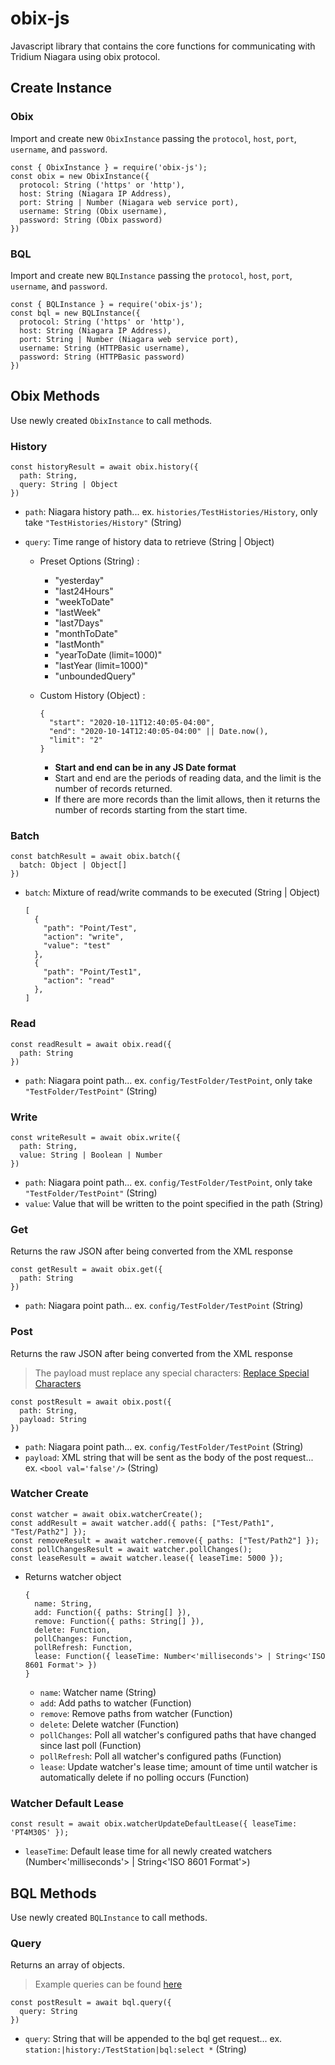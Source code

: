 # obix-js

Javascript library that contains the core functions for communicating with Tridium Niagara using obix protocol.

## Create Instance

### Obix

Import and create new `ObixInstance` passing the `protocol`, `host`, `port`, `username`, and `password`.

```
const { ObixInstance } = require('obix-js');
const obix = new ObixInstance({
  protocol: String ('https' or 'http'),
  host: String (Niagara IP Address),
  port: String | Number (Niagara web service port),
  username: String (Obix username),
  password: String (Obix password)
})
```

### BQL

Import and create new `BQLInstance` passing the `protocol`, `host`, `port`, `username`, and `password`.

```
const { BQLInstance } = require('obix-js');
const bql = new BQLInstance({
  protocol: String ('https' or 'http'),
  host: String (Niagara IP Address),
  port: String | Number (Niagara web service port),
  username: String (HTTPBasic username),
  password: String (HTTPBasic password)
})
```

## Obix Methods

Use newly created `ObixInstance` to call methods.

### History

```
const historyResult = await obix.history({
  path: String,
  query: String | Object
})
```

- `path`: Niagara history path... ex. `histories/TestHistories/History`, only take `"TestHistories/History"` (String)
- `query`: Time range of history data to retrieve (String | Object)

  - Preset Options (String) :
    - "yesterday"
    - "last24Hours"
    - "weekToDate"
    - "lastWeek"
    - "last7Days"
    - "monthToDate"
    - "lastMonth"
    - "yearToDate (limit=1000)"
    - "lastYear (limit=1000)"
    - "unboundedQuery"
  - Custom History (Object) :

    ```
    {
      "start": "2020-10-11T12:40:05-04:00",
      "end": "2020-10-14T12:40:05-04:00" || Date.now(),
      "limit": "2"
    }
    ```

    - **Start and end can be in any JS Date format**
    - Start and end are the periods of reading data, and the limit is the number of records returned.
    - If there are more records than the limit allows, then it returns the number of records starting from the start time.

### Batch

```
const batchResult = await obix.batch({
  batch: Object | Object[]
})
```

- `batch`: Mixture of read/write commands to be executed (String | Object)

  ```
  [
    {
      "path": "Point/Test",
      "action": "write",
      "value": "test"
    },
    {
      "path": "Point/Test1",
      "action": "read"
    },
  ]
  ```

### Read

```
const readResult = await obix.read({
  path: String
})
```

- `path`: Niagara point path... ex. `config/TestFolder/TestPoint`, only take `"TestFolder/TestPoint"` (String)

### Write

```
const writeResult = await obix.write({
  path: String,
  value: String | Boolean | Number
})
```

- `path`: Niagara point path... ex. `config/TestFolder/TestPoint`, only take `"TestFolder/TestPoint"` (String)
- `value`: Value that will be written to the point specified in the path (String)

### Get

Returns the raw JSON after being converted from the XML response

```
const getResult = await obix.get({
  path: String
})
```

- `path`: Niagara point path... ex. `config/TestFolder/TestPoint` (String)

### Post

Returns the raw JSON after being converted from the XML response

> The payload must replace any special characters: [Replace Special Characters](https://stackoverflow.com/questions/1091945/what-characters-do-i-need-to-escape-in-xml-documents#:~:text=XML%20escape%20characters,the%20W3C%20Markup%20Validation%20Service)

```
const postResult = await obix.post({
  path: String,
  payload: String
})
```

- `path`: Niagara point path... ex. `config/TestFolder/TestPoint` (String)
- `payload`: XML string that will be sent as the body of the post request... ex. `<bool val='false'/>` (String)

### Watcher Create

```
const watcher = await obix.watcherCreate();
const addResult = await watcher.add({ paths: ["Test/Path1", "Test/Path2"] });
const removeResult = await watcher.remove({ paths: ["Test/Path2"] });
const pollChangesResult = await watcher.pollChanges();
const leaseResult = await watcher.lease({ leaseTime: 5000 });
```

- Returns watcher object

  ```
  {
    name: String,
    add: Function({ paths: String[] }),
    remove: Function({ paths: String[] }),
    delete: Function,
    pollChanges: Function,
    pollRefresh: Function,
    lease: Function({ leaseTime: Number<'milliseconds'> | String<'ISO 8601 Format'> })
  }
  ```

  - `name`: Watcher name (String)
  - `add`: Add paths to watcher (Function)
  - `remove`: Remove paths from watcher (Function)
  - `delete`: Delete watcher (Function)
  - `pollChanges`: Poll all watcher's configured paths that have changed since last poll (Function)
  - `pollRefresh`: Poll all watcher's configured paths (Function)
  - `lease`: Update watcher's lease time; amount of time until watcher is automatically delete if no polling occurs (Function)

### Watcher Default Lease

```
const result = await obix.watcherUpdateDefaultLease({ leaseTime: 'PT4M30S' });
```

- `leaseTime`: Default lease time for all newly created watchers (Number<'milliseconds'> | String<'ISO 8601 Format'>)

## BQL Methods

Use newly created `BQLInstance` to call methods.

### Query

Returns an array of objects.

> Example queries can be found [here](https://gist.github.com/mrupperman/8a0761bbb416b8ef1ca4f51c228f63bf)

```
const postResult = await bql.query({
  query: String
})
```

- `query`: String that will be appended to the bql get request... ex. `station:|history:/TestStation|bql:select *` (String)
